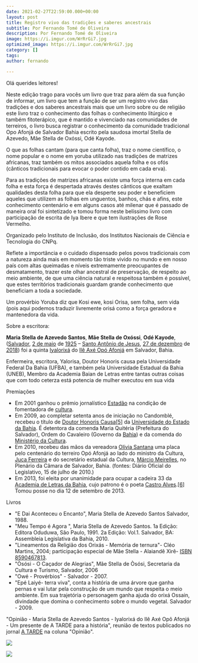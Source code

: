 ```yaml
---
date: 2021-02-27T22:59:00.000+00:00
layout: post
title: Registro vivo das tradições e saberes ancestrais
subtitle: Por Fernando Tomé de Oliveira
description: Por Fernando Tomé de Oliveira
image: https://i.imgur.com/WrRrGi7.jpg
optimized_image: https://i.imgur.com/WrRrGi7.jpg
category: []
tags: 
author: fernando

---
```

Olá querides leitores!

Neste edição trago para vocês um livro que traz para além da sua função de informar, um livro que tem a função de ser um registro vivo das tradições e dos saberes ancestrais mais que um livro sobre ou de religião este livro traz o conhecimento das folhas o conhecimento litúrgico e também fitoterápico, que é mantido e vivenciado nas comunidades de terreiros, o livro busca registrar o conhecimento da comunidade tradicional Opo Afonjá de Salvador Bahia escrito pela saudosa imortal Stella de Azevedo, Mãe Stella de Oxóssi, Odé Kayode.

O que as folhas cantam (para que canta folha), traz o nome científico, o nome popular e o nome em yoruba utilizado nas tradições de matrizes africanas, traz também os mitos associados aquela folha e os ofós (cânticos tradicionais para evocar o poder contido em cada erva).

Para as tradições de matrizes africanas existe uma força interna em cada folha e esta força é despertada através destes cânticos que exaltam qualidades desta folha para que ela desperte seu poder e beneficiem aqueles que utilizem as folhas em unguentos, banhos, chás e afins, este conhecimento centenário e em alguns casos até milenar que é passado de maneira oral foi sintetizado e tomou forma neste belíssimo livro com participação de escrita de Iya Ibere e que tem ilustrações de Rose Vermelho.

Organizado pelo Instituto de Inclusão, dos Institutos Nacionais de Ciência e Tecnologia do CNPq.

Reflete a importância e o cuidado dispensado pelos povos tradicionais com a natureza ainda mais em momento tão triste vivido no mundo e em nosso país com altas queimadas e níveis extremamente preocupantes de desmatamento, trazer este olhar ancestral de preservação, de respeito ao meio ambiente, de que uma ciência natural e respeitosa também é possível, que estes territórios tradicionais guardam grande conhecimento que beneficiam a toda a sociedade.

Um provérbio Yoruba diz que Kosi ewe, kosi Orisa, sem folha, sem vida (pois aqui podemos traduzir livremente orisá como a força geradora e mantenedora da vida.

Sobre a escritora:

**Maria Stella de Azevedo Santos**, **Mãe Stella de Oxóssi**, **Odé Kayode**, ([Salvador](https://pt.wikipedia.org/wiki/Salvador_(Bahia)), [2 de maio](https://pt.wikipedia.org/wiki/2_de_maio) de [1925](https://pt.wikipedia.org/wiki/1925) – [Santo Antônio de Jesus](https://pt.wikipedia.org/wiki/Santo_Ant%C3%B4nio_de_Jesus), [27 de dezembro](https://pt.wikipedia.org/wiki/27_de_dezembro) de [2018](https://pt.wikipedia.org/wiki/2018)) foi a quinta [Iyalorixá](https://pt.wikipedia.org/wiki/Iyalorix%C3%A1) do [Ilê Axé Opó Afonjá](https://pt.wikipedia.org/wiki/Il%C3%AA_Ax%C3%A9_Op%C3%B3_Afonj%C3%A1) em Salvador, Bahia.

Enfermeira, escritora, Yalorisa, Doutor Honoris causa pela Universidade Federal Da Bahia (UFBA), e também pela Universidade Estadual da Bahia (UNEB), Membro da Academia Baian de Letras entre tantas outras coisas que com todo ceterza está potencia de mulher executou em sua vida

Premiações

* Em 2001 ganhou o prêmio jornalístico [Estadão](https://pt.wikipedia.org/wiki/Estad%C3%A3o) na condição de fomentadora de [cultura](https://pt.wikipedia.org/wiki/Cultura).
* Em 2009, ao completar setenta anos de iniciação no Candomblé, recebeu o título de [Doutor Honoris Causa](https://pt.wikipedia.org/wiki/Doutor_Honoris_Causa)[\[5\]](https://pt.wikipedia.org/wiki/M%C3%A3e_Stella_de_Ox%C3%B3ssi#cite_note-8) da [Universidade do Estado da Bahia](https://pt.wikipedia.org/wiki/Universidade_do_Estado_da_Bahia). É detentora da comenda Maria Quitéria (Prefeitura do Salvador), Ordem do Cavaleiro (Governo da [Bahia](https://pt.wikipedia.org/wiki/Bahia)) e da comenda do [Ministério da Cultura](https://pt.wikipedia.org/wiki/Minist%C3%A9rio_da_Cultura_(Brasil)).
* Em 2010, recebeu das mãos da vereadora [Olívia Santana](https://pt.wikipedia.org/wiki/Ol%C3%ADvia_Santana) uma placa pelo centenário do terreiro Opó Afonjá ao lado do ministro da Cultura, [Juca Ferreira](https://pt.wikipedia.org/wiki/Juca_Ferreira) e do secretário estadual da Cultura, [Márcio Meirelles](https://pt.wikipedia.org/wiki/M%C3%A1rcio_Meirelles), no Plenário da Câmara de Salvador, Bahia. (fontes: Diário Oficial do Legislativo, 15 de julho de 2010.)
* Em 2013, foi eleita por unanimidade para ocupar a cadeira 33 da [Academia de Letras da Bahia](https://pt.wikipedia.org/wiki/Academia_de_Letras_da_Bahia), cujo patrono é o poeta [Castro Alves](https://pt.wikipedia.org/wiki/Castro_Alves).[\[6\]](https://pt.wikipedia.org/wiki/M%C3%A3e_Stella_de_Ox%C3%B3ssi#cite_note-9) Tomou posse no dia 12 de setembro de 2013.

Livros

* "E Dai Aconteceu o Encanto", Maria Stella de Azevedo Santos Salvador, 1988.
* "Meu Tempo é Agora ", Maria Stella de Azevedo Santos. 1a Edição: Editora Oduduwa, São Paulo, 1991. 2a Edição: Vol.1. Salvador, BA: Assembleia Legislativa da Bahia, 2010.
* "Lineamentos da Religião dos Orixás - Memória de ternura"- Cléo Martins, 2004; participação especial de Mâe Stella - Alaiandê Xirê- [ISBN 8590467813](https://pt.wikipedia.org/wiki/Especial:Fontes_de_livros/8590467813).
* "Òsósi - O Caçador de Alegrias", Mãe Stella de Òsósi, Secretaria da Cultura e Turismo, Salvador, 2006
* "Owé - Provérbios" - Salvador - 2007.
* "Epé Laiyé- terra viva", conta a história de uma árvore que ganha pernas e vai lutar pela construção de um mundo que respeita o meio ambiente. Em sua trajetória o personagem ganha ajuda do orixá Ossain, divindade que domina o conhecimento sobre o mundo vegetal. Salvador - 2009.

"Opinião - Maria Stella de Azevedo Santos - Iyalorixá do Ilê Axé Opô Afonjá - Um presente de A TARDE para a história", reunião de textos publicados no jornal [A TARDE](https://pt.wikipedia.org/wiki/A_Tarde) na coluna "Opinião".

![](https://i.imgur.com/gdqpxJu.jpg)

![](https://i.imgur.com/WrRrGi7.jpg)